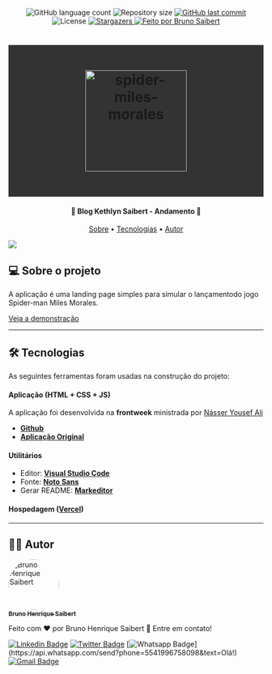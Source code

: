 <p align="center">
  <img alt="GitHub language count" src="https://img.shields.io/github/languages/count/BrunoSaibert/spider-miles-morales?color=%2304D361&style=for-the-badge">

  <img alt="Repository size" src="https://img.shields.io/github/repo-size/BrunoSaibert/spider-miles-morales?style=for-the-badge">
  
  <a href="https://github.com/BrunoSaibert/spider-miles-morales/commits/master">
    <img alt="GitHub last commit" src="https://img.shields.io/github/last-commit/BrunoSaibert/spider-miles-morales?style=for-the-badge">
  </a>
    
   <img alt="License" src="https://img.shields.io/badge/license-MIT-brightgreen?style=for-the-badge">
   <a href="https://github.com/BrunoSaibert/spider-miles-morales/stargazers">
    <img alt="Stargazers" src="https://img.shields.io/github/stars/BrunoSaibert/spider-miles-morales?style=for-the-badge">
  </a>

  <a href="https://brunosaibert.com.br/">
    <img alt="Feito por Bruno Saibert" src="https://img.shields.io/badge/feito%20por-Bruno%20Saibert-%231b9?style=for-the-badge">
  </a>
</p>

<h1 align="center" style="padding: 50px; background: #333333;">
    <img alt="spider-miles-morales" title="#spider-miles-morales" src="https://raw.githubusercontent.com/BrunoSaibert/spider-miles-morales/main/public/images/upload/avatar.jpg" width="200" />
</h1>

<h4 align="center"> 
    📰  Blog Kethlyn Saibert - Andamento 📰
</h4>

<p align="center">
 <a href="#-sobre">Sobre</a> •
 <a href="#-tecnologias">Tecnologias</a> • 
 <a href="#-autor">Autor</a>
</p>

![](https://raw.githubusercontent.com/BrunoSaibert/spider-miles-morales/main/screenshot.png)

## [](https://github.com/BrunoSaibert/spider-miles-morales#-sobre) 💻 Sobre o projeto

A aplicação é uma landing page simples para simular o lançamentodo jogo Spider-man Miles Morales.

[Veja a demonstração](https://spider-miles-morales.vercel.app/)

---

## [](https://github.com/BrunoSaibert/spider-miles-morales#-tecnologias) 🛠 Tecnologias

As seguintes ferramentas foram usadas na construção do projeto:

#### **Aplicação** (HTML + CSS + JS)

A aplicação foi desenvolvida na **frontweek** ministrada por [Násser Yousef Ali](https://www.nyousefali.com.br/)

-   **[Github](https://github.com/nyousefali/youtube/tree/master/spiderman)**
-   **[Aplicação Original](https://www.nyousefali.com.br/spiderman/)**

#### **Utilitários**

-   Editor:  **[Visual Studio Code](https://code.visualstudio.com/)**
-   Fonte:  **[Noto Sans](https://fonts.google.com/specimen/Noto+Sans?query=Noto+Sans)**
-   Gerar README:  **[Markeditor](https://markeditor.netlify.app/)**

#### **Hospedagem**  (**[Vercel](https://vercel.com/)**)

---

## [](https://github.com/BrunoSaibert/spider-miles-morales#-autor) 👨‍🚀 Autor

<a href="https://brunosaibert.com.br/">
 <img style="border-radius: 50%;" src="https://avatars2.githubusercontent.com/u/40339324?s=460&u=4f5a7b83aa4e018b4eccbeaa1f6a6b8b04e0e4b7&v=4" width="100px;" alt="Bruno Henrique Saibert"/>
 <br />
 <sub><b>Bruno Henrique Saibert</b></sub></a>
 <br />

Feito com ❤️ por Bruno Henrique Saibert 👋 Entre em contato!

[![Linkedin Badge](https://img.shields.io/badge/-LinkedIn-blue?style=for-the-badge&logo=Linkedin&logoColor=white&link=https://www.linkedin.com/in/brunohenriquesaibert/)](https://www.linkedin.com/in/brunohenriquesaibert/)
[![Twitter Badge](https://img.shields.io/badge/-Twitter-1ca0f1?style=for-the-badge&labelColor=1ca0f1&logo=twitter&logoColor=white&link=https://twitter.com/bh_saibert)](https://twitter.com/bh_saibert)
[![Whatsapp Badge](https://img.shields.io/badge/-Whatsapp-4CA143?style=for-the-badge&labelColor=4CA143&logo=whatsapp&logoColor=white&link=https://api.whatsapp.com/send?phone=5541996758098&text=Olá!)](https://api.whatsapp.com/send?phone=5541996758098&text=Olá!)
[![Gmail Badge](https://img.shields.io/badge/-Gmail-c14438?style=for-the-badge&logo=Gmail&logoColor=white&link=mailto:brunosaibert@gmail.com)](mailto:brunosaibert@gmail.com)
